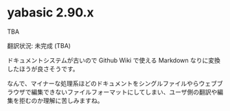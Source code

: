 # yabasic 2.90.x

TBA

翻訳状況: 未完成 (TBA)

ドキュメントシステムが古いので Github Wiki で使える Markdown なりに変換したほうが良さそうです。

なんで、マイナーな処理系ほどのドキュメントをシングルファイルやらウェブブラウザで編集できないファイルフォーマットにしてしまい、ユーザ側の翻訳や編集を拒むのか理解に苦しみますね。

